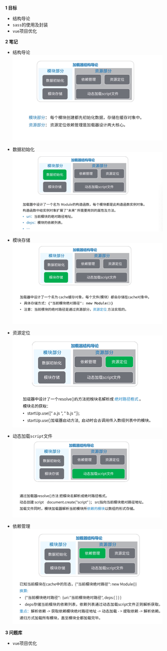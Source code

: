 
**1 目标**
* 结构导论  
* `sass`的使用及封装
* `vue`项目优化

**2 笔记**
* 结构导论  
  ![结构导论](https://raw.githubusercontent.com/lotosv2010/Learn-WebFullStack/master/image/module-03-%E5%8A%A0%E8%BD%BD%E5%99%A8%E7%BB%93%E6%9E%84%E8%AE%BE%E8%AE%A1%E5%AF%BC%E8%AE%BA.png)  

* 数据初始化  
  ![数据初始化](https://raw.githubusercontent.com/lotosv2010/Learn-WebFullStack/master/image/module-03-%E5%8A%A0%E8%BD%BD%E5%99%A8%E7%BB%93%E6%9E%84%E8%AE%BE%E8%AE%A1%E5%AF%BC%E8%AE%BA2.png)

* 模块存储  
  ![模块存储](https://raw.githubusercontent.com/lotosv2010/Learn-WebFullStack/master/image/module-03-%E5%8A%A0%E8%BD%BD%E5%99%A8%E7%BB%93%E6%9E%84%E8%AE%BE%E8%AE%A1%E5%AF%BC%E8%AE%BA3.png)  

* 资源定位  
  ![资源定位](https://raw.githubusercontent.com/lotosv2010/Learn-WebFullStack/master/image/module-03-%E5%8A%A0%E8%BD%BD%E5%99%A8%E7%BB%93%E6%9E%84%E8%AE%BE%E8%AE%A1%E5%AF%BC%E8%AE%BA4.png)  

* 动态加载`script`文件  
  ![动态加载script文件](https://raw.githubusercontent.com/lotosv2010/Learn-WebFullStack/master/image/module-03-%E5%8A%A0%E8%BD%BD%E5%99%A8%E7%BB%93%E6%9E%84%E8%AE%BE%E8%AE%A1%E5%AF%BC%E8%AE%BA6.png)  

* 依赖管理  
  ![依赖管理](https://raw.githubusercontent.com/lotosv2010/Learn-WebFullStack/master/image/module-03-%E5%8A%A0%E8%BD%BD%E5%99%A8%E7%BB%93%E6%9E%84%E8%AE%BE%E8%AE%A1%E5%AF%BC%E8%AE%BA5.png)  

**3 问题库**  
* `vue`项目优化  